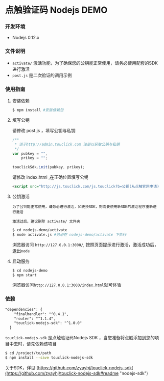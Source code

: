 # 点触验证码 Nodejs DEMO

### 开发环境
* Nodejs 0.12.x

### 文件说明

* `activate/` 激活功能，为了确保您的公钥能正常使用，请务必使用配套的SDK进行激活
* `post.js` 是二次验证的调用示例

### 使用指南

1. 安装依赖

	```bash
	$ npm install #安装依赖包
	```
2. 填写公钥

	请修改 post.js ，填写公钥与私钥

	```javascript
	/**
	 * 请于http://admin.touclick.com 注册以获取公钥与私钥
	 */
	var pubkey = "",
		prikey = "";
		
	touclickSdk.init(pubkey, prikey);
	```

	请修改 index.html ,在正确位置填写公钥

	```xml
	<script src="http://js.touclick.com/js.touclick?b=公钥(从点触官网申请)" ></script>
	```

3. 公钥激活

	`为了公钥能正常使用，请务必进行激活，如更换SDK，则需要使用新SDK的激活程序重新进行激活`

	`激活过后，建议删除 activate/ 文件夹`

	```bash
	$ cd nodejs-demo/activate
	$ node activate.js #务必在 nodejs-demo/activate 下执行
	```

	浏览器访问 `http://127.0.0.1:3000/`, 按照页面提示进行激活，激活成功后，退出`node`

4. 启动服务

	```bash
	$ cd nodejs-demo
	$ npm start
	```

	浏览器访问`http://127.0.0.1:3000/index.html`就可体验

### 依赖

```xml
"dependencies": {
    "finalhandler": "^0.4.1",
    "router": "^1.1.4",
    "touclick-nodejs-sdk": "^1.0.0" 
  }
```
`touclick-nodejs-sdk` 是点触验证码Nodejs SDK ，当您准备将点触添加到您的项目中去时，请先依赖该项目

```bash
$ cd /project/to/path 
$ npm install --save touclick-nodejs-sdk
```

关于SDK，详见 [https://github.com/zyayhj/touclick-nodejs-sdk](https://github.com/zyayhj/touclick-nodejs-sdk#readme "nodejs-sdk")

